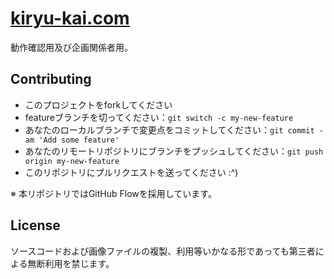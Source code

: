 # [kiryu-kai.com](https://kiryu-kai.com)

動作確認用及び企画関係者用。

## Contributing

- このプロジェクトをforkしてください
- featureブランチを切ってください：`git switch -c my-new-feature`
- あなたのローカルブランチで変更点をコミットしてください：`git commit -am 'Add some feature'`
- あなたのリモートリポジトリにブランチをプッシュしてください：`git push origin my-new-feature`
- このリポジトリにプルリクエストを送ってください :^)

※ 本リポジトリではGitHub Flowを採用しています。

## License

ソースコードおよび画像ファイルの複製、利用等いかなる形であっても第三者による無断利用を禁じます。
